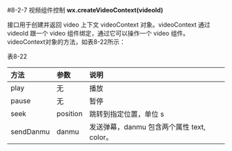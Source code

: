 #8-2-7 视频组件控制
**wx.createVideoContext(videoId)**

接口用于创建并返回 video 上下文 videoContext 对象。videoContext 通过 videoId 跟一个 video 组件绑定，通过它可以操作一个 video 组件。
videoContext对象的方法，如表8-22所示：

表8-22

| 方法 | 参数 | 说明 |
| :--- | :--- | :--- |
| play | 无 | 播放 |
| pause | 无 | 暂停 |
| seek | position | 跳转到指定位置，单位 s |
| sendDanmu | danmu | 发送弹幕，danmu 包含两个属性 text, color。 |

